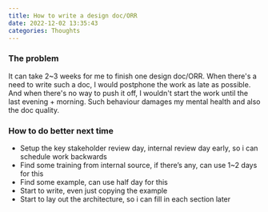 ```yaml
---
title: How to write a design doc/ORR
date: 2022-12-02 13:35:43
categories: Thoughts
---
```


### The problem

It can take 2~3 weeks for me to finish one design doc/ORR. When there's a need to write such a doc, I would postphone the work as late as possible. And when there's no way to push it off, I wouldn't start the work until the last evening + morning. Such behaviour damages my mental health and also the doc quality.

### How to do better next time

* Setup the key stakeholder review day, internal review day early, so i can schedule work backwards
* Find some training from internal source, if there’s any, can use 1~2 days for this
* Find some example, can use half day for this
* Start to write, even just copying the example
* Start to lay out the architecture, so i can fill in each section later